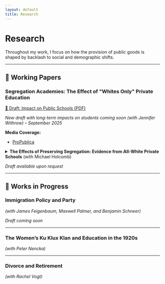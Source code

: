 ```yaml
---
layout: default
title: Research
---
```


# Research

Throughout my work, I focus on how the provision of public goods is shaped by backlash to social and demographic shifts. 

---

## 📝 Working Papers

### Segregation Academies: The Effect of "Whites Only" Private Education  
[📄 Draft: Impact on Public Schools (PDF)](assets/files/williamson_segac.pdf)  

*New draft with long-term impacts on students coming soon (with Jennifer Withrow) – September 2025*  

**Media Coverage:**  
- [ProPublica](https://www.propublica.org/article/alabama-researchers-segregation-academies-school-vouchers)

<details>
  <summary><strong>The Effects of Preserving Segregation: Evidence from All-White Private Schools</strong> (with Michael Holcomb)</summary>
  <p>
  Institutionalized backlash may be an important mediator of social progress. In the post-Brown v. Board (1954) U.S. South, white citizens established de jure segregationist private schools. These “segregation academies” effectively impeded efforts to integrate schools, especially in rural areas (Williamson, 2024).  
  </p>
  <p>
  In this paper, we study the consequences of this preservation of segregation on historical voting behavior and later racial attitudes in the Southeast. We argue that segregation academies entrenched a culture of racial division in places that otherwise would have made steps toward integration. Using difference-in-differences designs around the openings of segregation academies, we find a shift in anti-Black racial attitudes in White respondents in treated counties and a decline in local Black political representation. We discuss potential explanations for these patterns and extensions for future work.
  </p>
</details>  

*Draft available upon request*  

---

## 📝 Works in Progress

### Immigration Policy and Party  
*(with James Feigenbaum, Maxwell Palmer, and Benjamin Schneer)*  

*Draft coming soon*  

---

### The Women’s Ku Klux Klan and Education in the 1920s  
*(with Peter Nencka)*  

---

### Divorce and Retirement 
*(with Rachel Vogt)*  